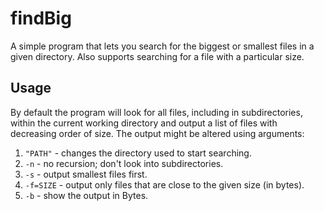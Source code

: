 # findBig

A simple program that lets you search for the biggest or smallest files in a given directory. Also supports searching for a file with a particular size.

## Usage

By default the program will look for all files, including in subdirectories, within the current working directory and output a list of files with decreasing order of size. The output might be altered using arguments:

1. `"PATH"` - changes the directory used to start searching.
2. `-n` - no recursion; don't look into subdirectories.
3. `-s` - output smallest files first.
4. `-f=SIZE` - output only files that are close to the given size (in bytes).
5. `-b` - show the output in Bytes.